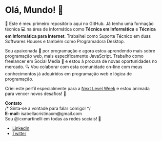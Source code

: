 <h1>Olá, Mundo! 👋</h1>

<p>💁 Este é meu primeiro repositório aqui no GitHub. Já tenho uma formação técnica 💻 na área de informática como <strong>Técnica em Informática</strong> e <strong>Técnica em Informática para Internet</strong>. Trabalhei como Suporte Técnico em duas Softwares Houses e também como Programadora Desktop.</p>

<p>Sou apaixonada 💛 por programação e agora estou aprendendo mais sobre programação web, mais especificamente JavaScript. Trabalho como freelancer em Social Media 📱 e estou à procura de novas oportunidades no mercado. 🔍 Vou colaborar com esta comunidade on-line com meus conhecimentos já adquiridos em programação web e lógica de programação. </p>

<p>Criei este perfil especialmente para a <a href="https://nextlevelweek.com/">Next Level Week</a> e estou animada para vencer novos desafios! 💜</p>

<p><strong>Contato</strong>
<br>/* Sinta-se a vontade para falar comigo! */
<br><strong>E-mail: </strong>isabellacristinaxm@gmail.com
<br>Sou @icxmartinelli em todas as redes sociais! 🚀</p>

<ul>
  <li><a href="https://www.linkedin.com/in/icxmartinelli/">LinkedIn</a>
  <li><a href="https://twitter.com/icxmartinelli">Twitter</a>
</ul>
